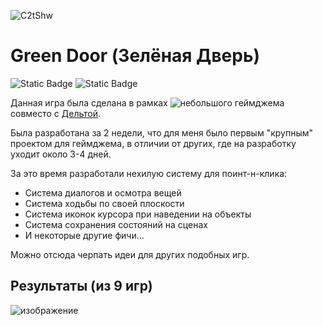 ![C2tShw](https://github.com/user-attachments/assets/befb17b8-162a-41c4-b1b4-b7739e7c417d)

# Green Door (Зелёная Дверь)
![Static Badge](https://img.shields.io/badge/Stack-Unity_%2B_%D0%A1%23-green?color=34C924)
![Static Badge](https://img.shields.io/badge/December_2023,_January_2024-8A2BE2)

Данная игра была сделана в рамках ![небольшого геймджема](https://itch.io/jam/game-jam-of-24th-year) совместо с [Дельтой](https://github.com/SergeyFeduk).

Была разработана за 2 недели, что для меня было первым "крупным" проектом для геймджема, в отличии от других, где на разработку уходит около 3-4 дней.<br>

За это время разработали нехилую систему для поинт-н-клика: 
* Система диалогов и осмотра вещей
* Система ходьбы по своей плоскости
* Система иконок курсора при наведении на объекты
* Система сохранения состояний на сценах
* И некоторые другие фичи...

Можно отсюда черпать идеи для других подобных игр.<br>

## Результаты (из 9 игр)
![изображение](https://github.com/user-attachments/assets/c18d4882-9bf1-4602-a854-42ad9d8e90f0)

